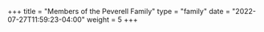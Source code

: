 +++
title = "Members of the Peverell Family"
type = "family"
date = "2022-07-27T11:59:23-04:00"
weight = 5
+++

